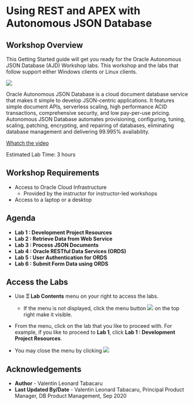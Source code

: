 # Using REST and APEX with Autonomous JSON Database

## Workshop Overview

This Getting Started guide will get you ready for the Oracle Autonomous JSON Database (AJD) Workshop labs. This workshop and the labs that follow support either Windows clients or Linux clients.

![](./images/AJD-WS.jpg "")

Oracle Autonomous JSON Database is a cloud document database service that makes it simple to develop JSON-centric applications. It features simple document APIs, serverless scaling, high performance ACID transactions, comprehensive security, and low pay-per-use pricing. Autonomous JSON Database automates provisioning, configuring, tuning, scaling, patching, encrypting, and repairing of databases, eliminating database management and delivering 99.995% availability.

[Whatch the video](https://www.oracle.com/autonomous-database/autonomous-json-database/?bcid=6180289717001)

Estimated Lab Time: 3 hours

## Workshop Requirements

* Access to Oracle Cloud Infrastructure
    * Provided by the instructor for instructor-led workshops
* Access to a laptop or a desktop

## Agenda

- **Lab 1 : Development Project Resources**
- **Lab 2 : Retrieve Data from Web Service**
- **Lab 3 : Process JSON Documents**
- **Lab 4 : Oracle RESTful Data Services (ORDS)**
- **Lab 5 : User Authentication for ORDS**
- **Lab 6 : Submit Form Data using ORDS**

## Access the Labs

- Use **Ξ Lab Contents** menu on your right to access the labs.
    - If the menu is not displayed, click the menu button ![](./images/menu-button.png) on the top right  make it visible.

- From the menu, click on the lab that you like to proceed with. For example, if you like to proceed to **Lab 1**, click **Lab 1 : Development Project Resources**.

- You may close the menu by clicking ![](./images/menu-close.png "")

## Acknowledgements

- **Author** - Valentin Leonard Tabacaru
- **Last Updated By/Date** - Valentin Leonard Tabacaru, Principal Product Manager, DB Product Management, Sep 2020
